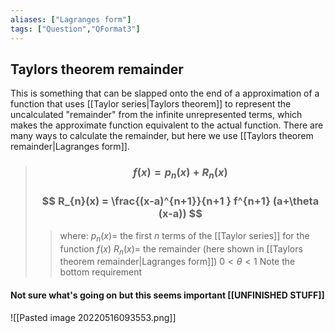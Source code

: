 ```yaml
---
aliases: ["Lagranges form"]
tags: ["Question","QFormat3"]
---
```


#### 
## Taylors theorem remainder
This is something that can be slapped onto the end of a approximation of a function that uses [[Taylor series|Taylors theorem]] to represent the uncalculated "remainder" from the infinite unrepresented terms, which makes the approximate function equivalent to the actual function.
There are many ways to calculate the remainder, but here we use [[Taylors theorem remainder|Lagranges form]].

> ### $$ f(x) = p_{n} (x) + R_{n}(x) $$ 
> ### $$ R_{n}(x) = \frac{(x-a)^{n+1}}{n+1 } f^{n+1} (a+\theta (x-a)) $$
>> where:
>> $p_{n}(x)=$ the first $n$ terms of the [[Taylor series]] for the function $f(x)$ 
>> $R_{n}(x)=$ the remainder (here shown in [[Taylors theorem remainder|Lagranges form]])
>> $0<\theta<1$
>> Note the bottom requirement


#### Not sure what's going on but this seems important [[UNFINISHED STUFF]]
![[Pasted image 20220516093553.png]]